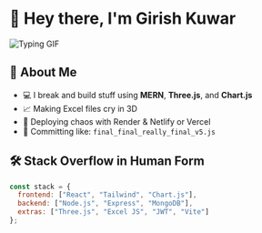 # 👋 Hey there, I'm Girish Kuwar

![Typing GIF](https://readme-typing-svg.herokuapp.com?font=Fira+Code&duration=2500&pause=1000&color=52B5DF&width=435&lines=Full-stack+Dev+%F0%9F%94%A5;Debugging+my+life+one+line+at+a+time)

## 🧠 About Me

- 💻 I break and build stuff using **MERN**, **Three.js**, and **Chart.js**  
- 📈 Making Excel files cry in 3D  
- 🚀 Deploying chaos with Render & Netlify or Vercel
- 🔁 Committing like: `final_final_really_final_v5.js`

## 🛠️ Stack Overflow in Human Form

```js
const stack = {
  frontend: ["React", "Tailwind", "Chart.js"],
  backend: ["Node.js", "Express", "MongoDB"],
  extras: ["Three.js", "Excel JS", "JWT", "Vite"]
};
